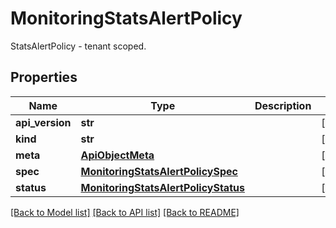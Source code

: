 # MonitoringStatsAlertPolicy

StatsAlertPolicy - tenant scoped.
## Properties
Name | Type | Description | Notes
------------ | ------------- | ------------- | -------------
**api_version** | **str** |  | [optional] 
**kind** | **str** |  | [optional] 
**meta** | [**ApiObjectMeta**](ApiObjectMeta.md) |  | [optional] 
**spec** | [**MonitoringStatsAlertPolicySpec**](MonitoringStatsAlertPolicySpec.md) |  | [optional] 
**status** | [**MonitoringStatsAlertPolicyStatus**](MonitoringStatsAlertPolicyStatus.md) |  | [optional] 

[[Back to Model list]](../README.md#documentation-for-models) [[Back to API list]](../README.md#documentation-for-api-endpoints) [[Back to README]](../README.md)



